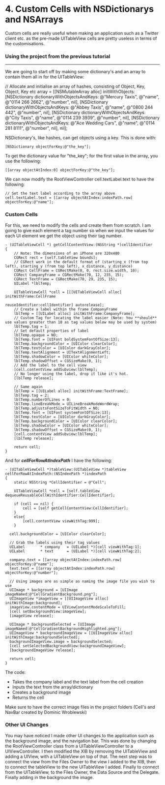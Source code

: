# 4. Custom Cells with NSDictionarys and NSArrays

Custom cells are really useful when making an application such as a Twitter client etc. as the pre-made UITableView cells are pretty useless in terms of the customisations.

### Using the project from the previous tutorial
------------------------------------------------

We are going to start off by making some dictionary's and an array to contain them all in for the UITableView:

  // Allocate and initialise an array of hashes, consisting of Object, Key, Object, Key etc
    array = [[NSMutableArray alloc] initWithObjects:
             [NSDictionary dictionaryWithObjectsAndKeys:
              @"Mercury Taxis", @"name",
              @"0114 266 2662", @"number", nil],
             [NSDictionary dictionaryWithObjectsAndKeys:
              @"Abbey Taxis", @"name",
              @"0800 244 442", @"number", nil],
             [NSDictionary dictionaryWithObjectsAndKeys:
              @"City Taxis", @"name",
              @"0114 239 3939", @"number", nil],
             [NSDictionary dictionaryWithObjectsAndKeys:
              @"Ace Wedding Cars", @"name",
              @"0114 281 8111", @"number", nil],
             nil];

NSDictionary's, like hashes, can get objects using a key. This is done with:

    [NSDictionary objectForKey:@"the_key"];

To get the dictionary value for "the_key"; for the first value in the array, you use the following:

    [[array objectAtIndex:0] objectForKey:@"the_key"];

We can now modify the RootViewController cell.textLabel.text to have the following:

    // Set the text label according to the array above
    cell.textLabel.text = [[array objectAtIndex:indexPath.row] objectForKey:@"name"];

### Custom Cells

For this, we need to modify the cells and create them from scratch. I am going to give each element a tag number so when we input the values for each UI element we get the object using their tag number.

    - (UITableViewCell *) getCellContentView:(NSString *)cellIdentifier
    {
        // Note: The dimensions of an iPhone are 320x480
    	CGRect rect = [self.tableView bounds];
        // CGRect work in the default format of (starting_x (from top left), starting_y (from top left), x_distance, y_distance)
    	CGRect CellFrame = CGRectMake(0, 0, rect.size.width, 10);
    	CGRect CompanyFrame = CGRectMake(70, 12, 235, 15);
    	CGRect TextFrame = CGRectMake(70, 29, 235, 15);
    	UILabel *lblTemp;

    	UITableViewCell *cell = [[[UITableViewCell alloc] initWithFrame:CellFrame
                                                      reuseIdentifier:cellIdentifier] autorelease];
        // Create a label within the frame CompanyFrame
    	lblTemp = [[UILabel alloc] initWithFrame:CompanyFrame];
        // Custom Tag for locating the label easier (Note: You **should** use values greater than 10 as tag values below may be used by system)
    	lblTemp.tag = 1;
        // Set default properties of label
    	lblTemp.opaque = NO;
    	lblTemp.font = [UIFont boldSystemFontOfSize:13];
    	lblTemp.backgroundColor = [UIColor clearColor];
    	lblTemp.textColor = [UIColor darkGrayColor];
    	lblTemp.textAlignment = UITextAlignmentLeft;
    	lblTemp.shadowColor = [UIColor whiteColor];
    	lblTemp.shadowOffset = CGSizeMake(0, 1);
        // Add the label to the cell view
    	[cell.contentView addSubview:lblTemp];
        // No longer using the label, drop it like it's hot.
    	[lblTemp release];

        // Same again
    	lblTemp = [[UILabel alloc] initWithFrame:TextFrame];
    	lblTemp.tag = 2;
    	lblTemp.numberOfLines = 0;
    	lblTemp.lineBreakMode = UILineBreakModeWordWrap;
    	lblTemp.adjustsFontSizeToFitWidth = NO;
    	lblTemp.font = [UIFont systemFontOfSize:13];
    	lblTemp.textColor = [UIColor darkGrayColor];
    	lblTemp.backgroundColor = [UIColor clearColor];
    	lblTemp.shadowColor = [UIColor whiteColor];
    	lblTemp.shadowOffset = CGSizeMake(0, 1);
    	[cell.contentView addSubview:lblTemp];
    	[lblTemp release];

    	return cell;
    }

And for ***cellForRowAtIndexPath*** I have the following:

    - (UITableViewCell *)tableView:(UITableView *)tableView cellForRowAtIndexPath:(NSIndexPath *)indexPath
    {
    	static NSString *CellIdentifier = @"Cell";

    	UITableViewCell *cell = [self.tableView dequeueReusableCellWithIdentifier:CellIdentifier];

    	if (cell == nil) {
    		cell = [self getCellContentView:CellIdentifier];
    	}
        else{
    		[cell.contentView viewWithTag:999];
    	}

      cell.backgroundColor = [UIColor clearColor];

      // Grab the labels using their tag values
      UILabel       * company   = (UILabel *)[cell viewWithTag:1];
      UILabel       * text      = (UILabel *)[cell viewWithTag:2];

      company.text = [[array objectAtIndex:indexPath.row] objectForKey:@"name"];
      text.text = [[array objectAtIndex:indexPath.row] objectForKey:@"number"];

      // Using images are as simple as naming the image file you wish to use
      UIImage * background = [UIImage imageNamed:@"CellGradientBackground.png"];
      UIImageView *imageView = [[UIImageView alloc] initWithImage:background];
      imageView.contentMode = UIViewContentModeScaleToFill;
      [cell setBackgroundView:imageView];
      [imageView release];

      UIImage * backgroundSelected = [UIImage imageNamed:@"CellGradientBackgroundHighlighted.png"];
      UIImageView * backgroundImageView = [[UIImageView alloc] initWithImage:backgroundSelected];
      backgroundImageView.image = backgroundSelected;
      [cell setSelectedBackgroundView:backgroundImageView];
      [backgroundImageView release];

      return cell;
    }

The code:

- Takes the company label and the text label from the cell creation
- Inputs the text from the array/dictionary
- Creates a background image
- Returns the cell

Make sure to have the correct image files in the project folders (Cell's and NavBar created by Dominic Wroblewski)

### Other UI Changes

You may have noticed I made other UI changes to the application such as the background image, and the navigation bar. This was done by changing the RootViewController class from a UITableViewController to a UIViewController. I then modified the XIB by removing the UITableView and adding a UIView, with a UITableView on top of that. The next step was to connect the view from the Files Owner to the view I added to the XIB, then to connect the tableView to the new UITableView I added. Finally to connect from the UITableView, to the Files Owner, the Data Source and the Delegate. Finally adding in the background the image.
